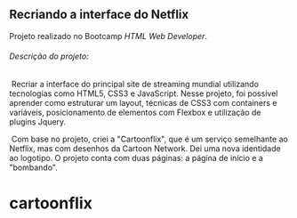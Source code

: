 ## Recriando a interface do Netflix

Projeto realizado no Bootcamp _HTML Web Developer_.



###### Descrição do projeto:

​	Recriar a interface do principal site de streaming mundial utilizando tecnologias como HTML5, CSS3 e JavaScript. Nesse projeto, foi possível aprender como estruturar um layout, técnicas de CSS3 com containers e variáveis, posicionamento de elementos com Flexbox e utilização de plugins Jquery.

​	Com base no projeto, criei a "Cartoonflix", que é um serviço semelhante ao Netflix, mas com desenhos da Cartoon Network. Dei uma nova identidade ao logotipo. O projeto conta com duas páginas: a página de início e a "bombando".

# cartoonflix
